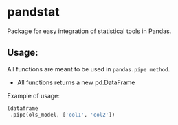 # pandstat
Package for easy integration of statistical tools in Pandas. 


## Usage: 
All functions are meant to be used in `pandas.pipe method`.
* All functions returns a new pd.DataFrame 

Example of usage:
```python
(dataframe
 .pipe(ols_model, ['col1', 'col2'])
```




